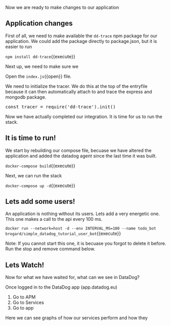 Now we are ready to make changes to our application

## Application changes
First of all, we need to make available the `dd-trace` npm package for our application. We could add the package directly to package.json, but it is easier to run

`npm install dd-trace`{{execute}}

Next up, we need to make sure we 

Open the `index.js`{{open}} file.

We need to initialize the tracer. We do this at the top of the entryfile because it can then automatically attach to and trace the express and mongodb package.

<pre class="file" data-filename="index.js" data-target="insert" data-marker="// TODO: Insert trace">
const tracer = require('dd-trace').init()
</pre>

Now we have actually completed our integration. It is time for us to run the stack. 

## It is time to run!
We start by rebuilding our compose file, becuase we have altered the application and added the datadog agent since the last time it was built.

`docker-compose build`{{execute}}

Next, we can run the stack

`docker-compose up -d`{{execute}}

## Lets add some users!

An application is nothing without its users. Lets add a very energetic one. This one makes a call to the api every 100 ms. 

`docker run --network=host -d --env INTERVAL_MS=100 --name todo_bot brogard/simple_datadog_tutorial_user_bot`{{execute}}

Note: If you cannot start this one, it is becuase you forgot to delete it before. Run the stop and remove command below.

## Lets Watch!

Now for what we have waited for, what can we see in DataDog?

Once logged in to the DataDog app (app.datadog.eu)
1. Go to APM
2. Go to Services
3. Go to app

Here we can see graphs of how our services perform and how they



